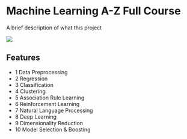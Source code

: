 # Machine Learning A-Z Full Course

A brief description of what this project

![](https://github.com/shubhamjagtap2126/MachineLearningAtoZFullCourse/blob/personal/Udemy-_Machine_Learning_A-Z%E2%84%A2_Hands-On_Python_%26_R_In_Data_Science.jpg)

## Features

* 1 Data Preprocessing
* 2  Regression
* 3  Classification
* 4  Clustering
* 5  Association Rule Learning
* 6  Reinforcement Learning
* 7  Natural Language Processing
* 8  Deep Learning
* 9  Dimensionality Reduction
* 10  Model Selection & Boosting
